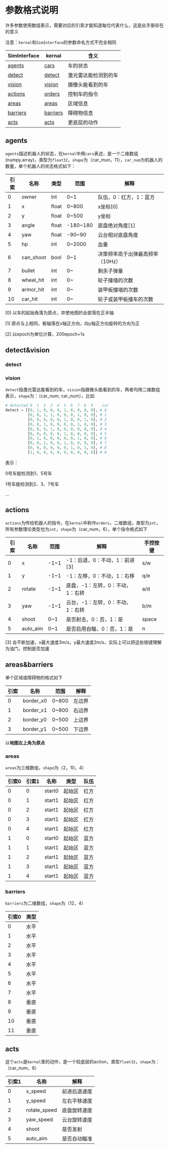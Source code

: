# 参数格式说明

许多参数使用数组表示，需要对应的引索才能知道每位代表什么，这是此手册存在的意义

注意：`kernal`和`SimInterface`的参数命名方式不完全相同

|SimInterface|kernal|含义|
|-|-|-|
|[agents](#agents)|[cars](#agents)|车的状态|
|[detect](#detect)|[detect](#detect)|激光雷达能检测到的车|
|[vision](#vision)|[vision](#vision)|摄像头能看到的车|
|[actions](#actions)|[orders](#actions)|控制车的指令|
|[areas](#areas)|[areas](#areas)|区域信息|
|[barriers](#barriers)|[barriers](#barriers)|障碍物信息|
|[acts](#acts)|[acts](#acts)|更底层的动作|


## agents

`agents`描述机器人的状态，在`kernal`中用`cars`表述，是一个二维数组(numpy.array)，类型为`float32`，`shape`为（car_mun，11），`car_num`为机器人的数量，单个机器人的状态格式如下：

|引索|名称|类型|范围|解释|
|---|---|---|---|---|
|0|owner|int|0~1|队伍，0：红方，1：蓝方|
|1|x|float|0~800|x坐标[0]|
|2|y|float|0~500|y坐标|
|3|angle|float|-180~180|底盘绝对角度[1]|
|4|yaw|float|-90~90|云台相对底盘角度|
|5|hp|int|0~2000|血量|
|6|can_shoot|bool|0~1|决策频率高于出弹最高频率（10Hz）|
|7|bullet|int|0~|剩余子弹量|
|8|wheel_hit|int|0~|轮子撞墙的次数|
|9|armor_hit|int|0~|装甲板撞墙的次数|
|10|car_hit|int|0~|轮子或装甲板撞车的次数|

[0] 以车的起始角落为原点，并使地图的全部落在正半轴

[1] 原点与上相同，极轴落在x轴正方向，向y轴正方向旋转的方向为正

[2] 以epoch为单位计算，200epoch=1s


## detect&vision

### detect

### vision

`detect`指激光雷达能看到的车，`vision`指摄像头能看到的车，两者均用二维数组表示，`shape`为：（car_num, car_num），比如

```python
# detected 0  1  2  3  4  5  6  7  8  9    car
detect = [[0, 1, 0, 0, 0, 1, 0, 0, 0, 0], # 0
          [0, 0, 1, 1, 0, 0, 0, 1, 0, 0], # 1
          [0, 0, 0, 0, 0, 1, 0, 0, 1, 0], # 2
          [0, 0, 1, 0, 0, 0, 0, 1, 0, 0], # 3
          [0, 0, 0, 1, 0, 0, 0, 0, 0, 0], # 4
          [0, 0, 0, 0, 0, 1, 0, 0, 0, 0], # 5
          [0, 1, 0, 0, 0, 0, 0, 1, 0, 0], # 6
          [0, 0, 1, 0, 0, 1, 0, 0, 0, 0], # 7
          [0, 0, 0, 0, 0, 0, 1, 0, 1, 0], # 8
          [1, 0, 0, 0, 0, 0, 0, 0, 0, 0]] # 9
```

表示：

0号车能检测到1、5号车

1号车能检测到2、3、7号车

...

## actions

`actions`为传给机器人的指令，在`kernal`中称作`orders`，二维数组，类型为`int`，所有参数理论类型也为`int`，`shape`为（car_num，6），单个指令格式如下

|引索|名称|范围|解释|手控按键|
|-|-|-|-|-|
|0|x|-1~1|-1：后退，0：不动，1：前进[3]|s/w|
|1|y|-1~1|-1：左移，0：不动，1：右移|q/e|
|2|rotate|-1~1|底盘，-1：左转，0：不动，1：右转|a/d|
|3|yaw|-1~1|云台，-1：左转，0：不动，1：右转|b/m|
|4|shoot|0~1|是否射击，0：否，1：是|space|
|5|auto_aim|0~1|是否启用自瞄，0：否，1：是|n|

[3] 会不断加速，x最大速度3m/s，y最大速度2m/s，实际上可以把这些按键理解为油门，控制是否加速


## areas&barriers

单个区域或障碍物的格式如下

|引索|名称|范围|解释|
|---|---|---|---|
|0|border_x0|0~800|左边界|
|1|border_x1|0~800|右边界|
|2|border_y0|0~500|上边界|
|3|border_y1|0~500|下边界|

以**地图左上角为原点**

### areas

`areas`为三维数组，`shape`为（2，10，4）

|引索0|引索1|名称|类型|队伍|
|-|-|-|-|-|
|0|0|start0|起始区|红方|
|0|1|start1|起始区|红方|
|0|2|start1|起始区|红方|
|0|3|start1|起始区|红方|
|0|4|start1|起始区|红方|
|1|0|start0|起始区|蓝方|
|1|1|start1|起始区|蓝方|
|1|2|start1|起始区|蓝方|
|1|3|start1|起始区|蓝方|
|1|4|start1|起始区|蓝方|

### barriers

`barriers`为二维数组，`shape`为（12，4）

|引索0|类型|
|-|-|
|0|水平|
|1|水平|
|2|水平|
|3|水平|
|4|水平|
|5|水平|
|6|水平|
|7|水平|
|8|垂直|
|9|垂直|
|10|垂直|
|11|垂直|

## acts

这个`acts`是`kernal`里的动作，是一个较底层的action，类型`float32`，`shape`为：（car_num，6）

|引索1|名称|解释|
|-|-|-|
|0|x_speed|前进后退速度|
|1|y_speed|左右平移速度|
|2|rotate_speed|底盘旋转速度|
|3|yaw_speed|云台旋转速度|
|4|shoot|是否发射|
|5|auto_aim|是否自动瞄准|
